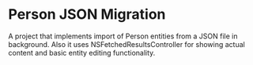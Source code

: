 Person JSON Migration
=====================

A project that implements import of Person entities from a JSON file in background. Also it uses NSFetchedResultsController for showing actual content and basic entity editing functionality.
